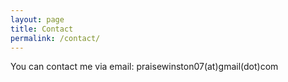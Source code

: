 ```yaml
---
layout: page
title: Contact
permalink: /contact/
---
```


You can contact me via email: praisewinston07(at)gmail(dot)com


